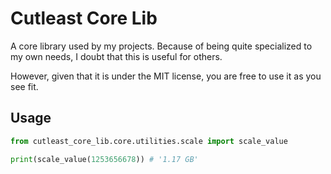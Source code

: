 # Cutleast Core Lib

A core library used by my projects. Because of being quite specialized to my own needs, I doubt that this is useful for others.

However, given that it is under the MIT license, you are free to use it as you see fit.

## Usage

```py
from cutleast_core_lib.core.utilities.scale import scale_value

print(scale_value(1253656678)) # '1.17 GB'
```
